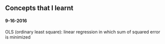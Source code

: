 ## Concepts that I learnt
#### 9-16-2016
OLS (ordinary least square): linear regression in which sum of squared error is minimized


